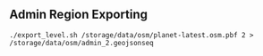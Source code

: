 ## Admin Region Exporting

```
./export_level.sh /storage/data/osm/planet-latest.osm.pbf 2 > /storage/data/osm/admin_2.geojsonseq
```

